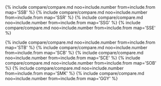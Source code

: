 <div class="compare-group" markdown="1">
{% include compare/compare.md noo=include.number from=include.from map='SSB' %}
{% include compare/compare.md noo=include.number from=include.from map='SSR' %}
{% include compare/compare.md noo=include.number from=include.from map='SSG' %}
{% include compare/compare.md noo=include.number from=include.from map='SSE' %}

{% include compare/compare.md noo=include.number from=include.from map='STB' %}
{% include compare/compare.md noo=include.number from=include.from map='SCB' %}
{% include compare/compare.md noo=include.number from=include.from map='SCE' %}
{% include compare/compare.md noo=include.number from=include.from map='SOB' %}
{% include compare/compare.md noo=include.number from=include.from map='SMK' %}
{% include compare/compare.md noo=include.number from=include.from map='GGY' %}
</div>
